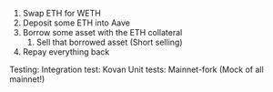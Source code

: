 1. Swap ETH for WETH
2. Deposit some ETH into Aave
3. Borrow some asset with the ETH collateral
   1. Sell that borrowed asset (Short selling)
4. Repay everything back

Testing:
Integration test: Kovan
Unit tests: Mainnet-fork (Mock of all mainnet!)
